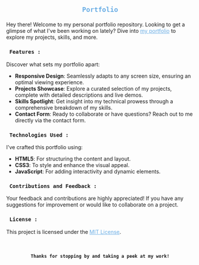 ## <p style="color: #6BAEE5;" align="center">` Portfolio `</p>

<p>
Hey there! Welcome to my personal portfolio repository. Looking to get a glimpse of what I've been working on lately? Dive into <a style="color: #6BAEE5;" href="https://edunwant42.tech" target="blank"> my portfolio</a> to explore my projects, skills, and more.
</p>

### ` Features :`

Discover what sets my portfolio apart:

- **Responsive Design**: Seamlessly adapts to any screen size, ensuring an optimal viewing experience.
- **Projects Showcase**: Explore a curated selection of my projects, complete with detailed descriptions and live demos.
- **Skills Spotlight**: Get insight into my technical prowess through a comprehensive breakdown of my skills.
- **Contact Form**: Ready to collaborate or have questions? Reach out to me directly via the contact form.

### ` Technologies Used :`

I've crafted this portfolio using:

- **HTML5**: For structuring the content and layout.
- **CSS3**: To style and enhance the visual appeal.
- **JavaScript**: For adding interactivity and dynamic elements.

### ` Contributions and Feedback :`

Your feedback and contributions are highly appreciated! If you have any suggestions for improvement or would like to collaborate on a project.

### ` License :`

This project is licensed under the <a style="color: #6BAEE5;" href="license.md">MIT License</a>.

<br>

#### <p align="center">`Thanks for stopping by and taking a peek at my work!`</p>
